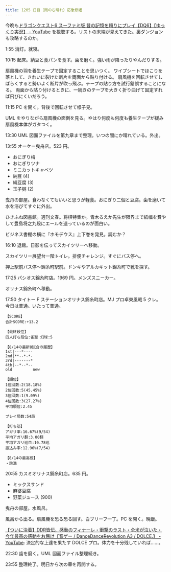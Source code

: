 ```yaml
---
title: 1205 日目（雨のち晴れ）応急修繕
---
```


今晩も[ドラゴンクエスト6 スーファミ版 昔の記憶を頼りにプレイ【DQ6】【ゆっくり実況】 - YouTube](https://www.youtube.com/playlist?list=PLWyJq7n92T0p4vfk592l305GH3T2iTBkg)
を視聴する。リストの末端が見えてきた。裏ダンジョンも攻略するのか。

1:55 消灯。就寝。

10:15 起床。納豆と食パンを食す。歯を磨く。強い雨が降ったりやんだりする。

扇風機の羽を養生テープで固定することを思いつく。
ワイプシートでほこりを落として、きれいに裂けた断片を両面から貼り付ける。
扇風機を回転させてしばらくすると勢いよく断片が吹っ飛ぶ。テープの貼り方を試行錯誤することになる。
両面から貼り付けるときに、一続きのテープを大きく折り曲げて固定すれば飛びにくいだろう。

11:15 PC を開く。背後で回転させて様子見。

UML をやりながら扇風機の面倒を見る。やはり何度も何度も養生テープが緩み扇風機本体がガタつく。

13:30 UML 図面ファイルを第九章まで整理。いつの間にか晴れている。外出。

13:55 オーケー曳舟店。523 円。

* おにぎり梅
* おにぎりツナ
* ミニカットキャベツ
* 納豆 (4)
* 絹豆腐 (3)
* 玉子粥 (2)

曳舟の部屋。食わなくてもいいと思うが軽食。おにぎり二個と豆腐。歯を磨いて水を浴びてすぐに外出。

ひきふね図書館。週刊文春。将棋特集か。青木るえか先生が限界まで紙幅を費やして豊島将之九段にエールを送っているのが面白い。

ビジネス書棚の横に『ホモデウス』上下巻を発見。読むか？

16:10 退館。日影を伝ってスカイツリーへ移動。

スカイツリー展望台一階トイレ。排便チャレンジ。すぐにバス停へ。

押上駅前バス停～錦糸町駅前。ドンキやアルカキット錦糸町で靴を探す。

17:25 パシオス錦糸町店。1969 円。メンズスニーカー。

オリナス錦糸町へ移動。

17:50 タイトー F ステーションオリナス錦糸町店。MJ プロ卓東風戦 5 クレ。
今日は普通。いたって普通。

```text
【SCORE】
合計SCORE:+13.2

【最終段位】
四人打ち段位:雀聖 幻球:5

【8/14の最新8試合の履歴】
1st|---*----
2nd|**--*-*-
3rd|-------*
4th|--*--*--
old         new

【順位】
1位回数:2(18.18%)
2位回数:5(45.45%)
3位回数:1(9.09%)
4位回数:3(27.27%)
平均順位:2.45

プレイ局数:54局

【打ち筋】
アガリ率:16.67%(9/54)
平均アガリ翻:3.00翻
平均アガリ巡目:10.78巡
振込み率:12.96%(7/54)

【8/14の最高役】
・跳満
```

20:55 カスミオリナス錦糸町店。635 円。

* ミックスサンド
* 麻婆豆腐
* 野菜ジュース (900)

曳舟の部屋。水風呂。

風呂から出る。扇風機を恐る恐る回す。白ブリーフ一丁。PC を開く。晩飯。

[【ついに決着】DDR皆伝、感動のフィナーレ・衝撃のラスト・全米が泣いた・今年最高の感動をお届け【音ゲー / DanceDanceRevolution A3 / DOLCE.】 - YouTube](https://www.youtube.com/watch?v=ZCT8itn-T_Q):
決定的な上達を果たす DOLCE プロ。体力を十分残していれば……。

22:30 歯を磨く。UML 図面ファイル整理続き。

23:55 整理終了。明日から次の章を再開する。
